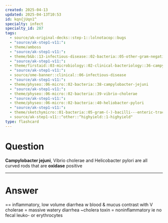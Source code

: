 ```yaml
---
created: 2025-04-13
updated: 2025-04-13T10:53
id: kqn{jUqn1^
specialty: infect
specialty_id: 287
tags:
  - source/ak-original-decks::step-1::lolnotacop::bugs
  - "source/ak-step1-v11:": 
  - theme/amboss
  - "source/ak-step1-v11:": 
  - theme/b&b::13-infectious-disease::02-bacteria::05-other-gram-negatives
  - "source/ak-step1-v11:": 
  - theme/firstaid::03-microbiology::02-clinical-bacteriology::36-campylobacter-jejuni
  - "source/ak-step1-v11:": 
  - source/ome-banner::clinical::06-infectious-disease
  - "source/ak-step1-v11:": 
  - theme/physeo::06-micro::02-bacteria::38-campylobacter-jejuni
  - "source/ak-step1-v11:": 
  - theme/physeo::06-micro::02-bacteria::39-vibrio-cholerae
  - "source/ak-step1-v11:": 
  - theme/physeo::06-micro::02-bacteria::40-heliobacter-pylori
  - "source/ak-step1-v11:": 
  - theme/sketchymicro::01-bacteria::05-gram-(-)-bacilli---enteric-tract::07-campylobacter-jejuni
  - source/ak-step1-v11::^other::^highyield::1-highyield"
type: flashcard
---
```


# Question
**Campylobacter jejuni**, Vibrio cholerae and Helicobacter pylori are all curved rods that are **oxidase** positive

---

# Answer
== inflammatory, low volume diarrhea w blood & mucus  contrast with V cholerae = massive watery diarrhea ~cholera toxin = noninflammatory ie no fecal leuko- or erythrocytes